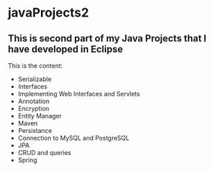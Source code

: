 # javaProjects2
## This is second part of my Java Projects that I have developed in Eclipse

This is the content:

- Serializable
- Interfaces
- Implementing Web Interfaces and Servlets
- Annotation
- Encryption
- Entity Manager
- Maven 
- Persistance
- Connection to MySQL and PostgreSQL
- JPA
- CRUD and queries
- Spring 
